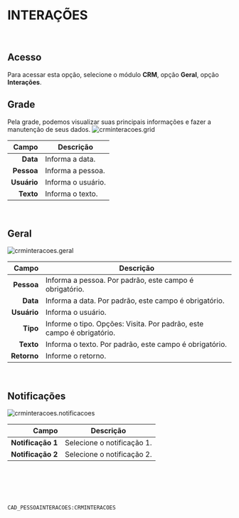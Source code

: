 # INTERAÇÕES
<br>

## Acesso
Para acessar esta opção, selecione o módulo **CRM**, opção **Geral**, opção **Interações**.
<br>

## Grade
Pela grade, podemos visualizar suas principais informações e fazer a manutenção de seus dados.
![crminteracoes.grid](https://raw.githubusercontent.com/netforcews/docs-siscom/master/crm/imagens/crminteracoes.grid.png)

Campo | Descrição
--:|---
**Data** | Informa a data.
**Pessoa** | Informa a pessoa.
**Usuário** | Informa o usuário.
**Texto** | Informa o texto.
<br>

## Geral
![crminteracoes.geral](https://raw.githubusercontent.com/netforcews/docs-siscom/master/crm/imagens/crminteracoes.geral.png)

Campo | Descrição
--:|---
**Pessoa** | Informa a pessoa. Por padrão, este campo é obrigatório.
**Data** | Informa a data. Por padrão, este campo é obrigatório.
**Usuário** | Informa o usuário.
**Tipo** | Informe o tipo. Opções: Visita. Por padrão, este campo é obrigatório.
**Texto** | Informa o texto. Por padrão, este campo é obrigatório.
**Retorno** | Informe o retorno.
<br>

## Notificações
![crminteracoes.notificacoes](https://raw.githubusercontent.com/netforcews/docs-siscom/master/crm/imagens/crminteracoes.notificacoes.png)

Campo | Descrição
--:|---
**Notificação 1** | Selecione o notificação 1.
**Notificação 2** | Selecione o notificação 2.
<br>
<br>
<br>
<br>

```CAD_PESSOAINTERACOES:CRMINTERACOES```
